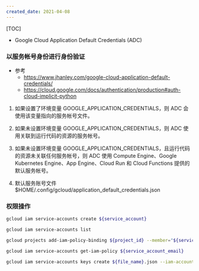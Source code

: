```yaml
---
created_date: 2021-04-08
---
```


[TOC]

- Google Cloud Application Default Credentials (ADC)

### 以服务帐号身份进行身份验证

- 参考
  - https://www.jhanley.com/google-cloud-application-default-credentials/
  - https://cloud.google.com/docs/authentication/production#auth-cloud-implicit-python

1. 如果设置了环境变量 GOOGLE_APPLICATION_CREDENTIALS，则 ADC 会使用该变量指向的服务帐号文件。

2. 如果未设置环境变量 GOOGLE_APPLICATION_CREDENTIALS，则 ADC 使用关联到运行代码的资源的服务帐号。

3. 如果未设置环境变量 GOOGLE_APPLICATION_CREDENTIALS，且运行代码的资源未关联任何服务帐号，则 ADC 使用 Compute Engine、Google Kubernetes Engine、App Engine、Cloud Run 和 Cloud Functions 提供的默认服务帐号。

4. 默认服务账号文件 $HOME/.config/gcloud/application_default_credentials.json

### 权限操作

```bash
gcloud iam service-accounts create ${service_account}

gcloud iam service-accounts list

gcloud projects add-iam-policy-binding ${project_id} --member="${service_account_email}" --role="roles/owner"

gcloud iam service-accounts get-iam-policy ${service_account_email}

gcloud iam service-accounts keys create ${file_name}.json --iam-account=${service_account_email}
```
